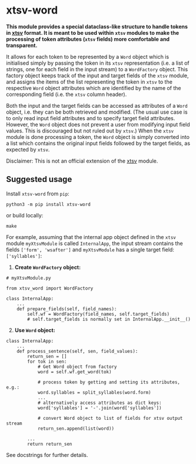 # xtsv-word

**This module provides a special dataclass-like structure to handle tokens in [xtsv](https://github.com/nytud/xtsv) format. It is meant to be used within `xtsv` modules to make the processing of token attributes (`xtsv` fields) more comfortable and transparent.**

It allows for each token to be represented by a `Word` object which is initialised simply by passing the token in its `xtsv` representation (i.e. a list of strings, one for each field in the input stream) to a `WordFactory` object. This factory object keeps track of the input and target fields of the `xtsv` module, and assigns the items of the list representing the token in `xtsv` to the respective `Word` object attributes which are identified by the name of the corresponding field (i.e. the `xtsv` column header).

Both the input and the target fields can be accessed as attributes of a `Word` object, i.e. they can be both retrieved and modified. (The usual use case is to only read input field attributes and to specify target field attributes. However, the `Word` object does not prevent a user from modifying input field values. This is discouraged but not ruled out by `xtsv`.) When the `xtsv` module is done processing a token, the `Word` object is simply converted into a list which contains the original input fields followed by the target fields, as expected by `xtsv`.

Disclaimer: This is not an official extension of the [xtsv](https://github.com/nytud/xtsv) module.

## Suggested usage

Install `xtsv-word` from `pip`:
```
python3 -m pip install xtsv-word
```

or build locally:
```
make
```

For example, assuming that the internal app object defined in the `xtsv` module `myXtsvModule` is called `InternalApp`, the input stream contains the fields `['form', 'wsafter']` and `myXtsvModule` has a single target field: `['syllables']`:

1. **Create `WordFactory` object:**

```
# myXtsvModule.py

from xtsv_word import WordFactory

class InternalApp:
	...
	def prepare_fields(self, field_names):
		self.wf = WordFactory(field_names, self.target_fields)
		# self.target_fields is normally set in InternalApp.__init__()
```

2. **Use `Word` object:**

```
class InternalApp:
	...
	def process_sentence(self, sen, field_values):
		return_sen = []
		for tok in sen:
			# Get Word object from factory
			word = self.wf.get_word(tok)

			# process token by getting and setting its attributes, e.g.:
			word.syllables = split_syllables(word.form)
			...
			# alternatively access attributes as dict keys:
			word['syllables'] = '-'.join(word['syllables'])

			# convert Word object to list of fields for xtsv output stream
			return_sen.append(list(word))

		...
		return return_sen
```

See docstrings for further details.
